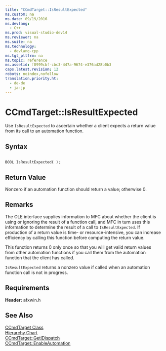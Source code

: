 ```yaml
---
title: "CCmdTarget::IsResultExpected"
ms.custom: na
ms.date: 09/19/2016
ms.devlang: 
  - C++
ms.prod: visual-studio-dev14
ms.reviewer: na
ms.suite: na
ms.technology: 
  - devlang-cpp
ms.tgt_pltfrm: na
ms.topic: reference
ms.assetid: f8999cbf-cbc3-447a-9674-e376ad28b0b3
caps.latest.revision: 12
robots: noindex,nofollow
translation.priority.ht: 
  - de-de
  - ja-jp
---
```

# CCmdTarget::IsResultExpected
Use `IsResultExpected` to ascertain whether a client expects a return value from its call to an automation function.  
  
## Syntax  
  
```  
  
BOOL IsResultExpected( );  
```  
  
## Return Value  
 Nonzero if an automation function should return a value; otherwise 0.  
  
## Remarks  
 The OLE interface supplies information to MFC about whether the client is using or ignoring the result of a function call, and MFC in turn uses this information to determine the result of a call to `IsResultExpected`. If production of a return value is time- or resource-intensive, you can increase efficiency by calling this function before computing the return value.  
  
 This function returns 0 only once so that you will get valid return values from other automation functions if you call them from the automation function that the client has called.  
  
 `IsResultExpected` returns a nonzero value if called when an automation function call is not in progress.  
  
## Requirements  
 **Header:** afxwin.h  
  
## See Also  
 [CCmdTarget Class](../vs140/CCmdTarget-Class.md)   
 [Hierarchy Chart](../vs140/Hierarchy-Chart.md)   
 [CCmdTarget::GetIDispatch](../vs140/CCmdTarget--GetIDispatch.md)   
 [CCmdTarget::EnableAutomation](../vs140/CCmdTarget--EnableAutomation.md)